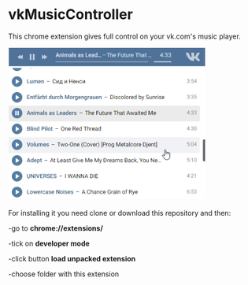 # vkMusicController 
This chrome extension gives full control on your vk.com's music player.

<img src="/images/Screenshot_1.png" width="400px">

For installing it you need clone or download this repository and then:

-go to **chrome://extensions/**

-tick on **developer mode**

-click button **load unpacked extension**

-choose folder with this extension
